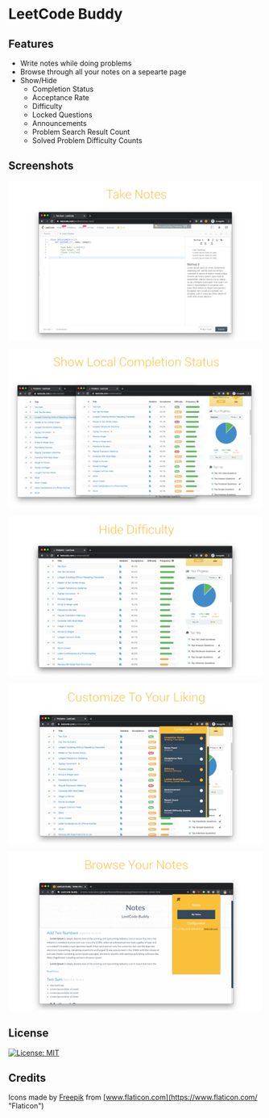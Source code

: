 # LeetCode Buddy

## Features
- Write notes while doing problems
- Browse through all your notes on a sepearte page
- Show/Hide
  - Completion Status
  - Acceptance Rate
  - Difficulty
  - Locked Questions
  - Announcements 
  - Problem Search Result Count 
  - Solved Problem Difficulty Counts
 
## Screenshots
![screenshot](release/screenshots/final/notes.png "take notes screenshot")

![screenshot](release/screenshots/final/comp_status.png "hide completion status screenshot")

![screenshot](release/screenshots/final/difficulty.png "hide difficulty screenshot")

![screenshot](release/screenshots/final/customize.png "customize screenshot")

![screenshot](release/screenshots/final/browse_notes.png "browse notes screenshot")

## License 
[![License: MIT](https://img.shields.io/badge/License-MIT-yellow.svg)](https://opensource.org/licenses/MIT)

## Credits
Icons made by [Freepik](https://www.flaticon.com/authors/freepik "Freepik") from [www.flaticon.com](https://www.flaticon.com/ "Flaticon")
